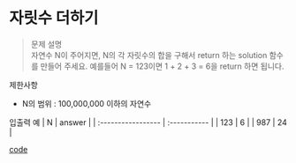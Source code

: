 # 자릿수 더하기

>문제 설명<br>
자연수 N이 주어지면, N의 각 자릿수의 합을 구해서 return 하는 solution 함수를 만들어 주세요.
예를들어 N = 123이면 1 + 2 + 3 = 6을 return 하면 됩니다.

제한사항
- N의 범위 : 100,000,000 이하의 자연수

입출력 예
| N | answer | 
| :----------------- | :-----------  | 
| 123 | 6 | 
| 987 | 24 | 

[code]()